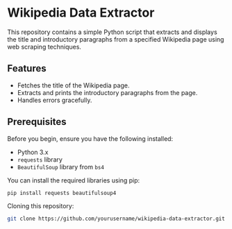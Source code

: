 # Wikipedia Data Extractor

This repository contains a simple Python script that extracts and displays the title and introductory paragraphs from a specified Wikipedia page using web scraping techniques.

## Features

- Fetches the title of the Wikipedia page.
- Extracts and prints the introductory paragraphs from the page.
- Handles errors gracefully.

## Prerequisites

Before you begin, ensure you have the following installed:

- Python 3.x
- `requests` library
- `BeautifulSoup` library from `bs4`

You can install the required libraries using pip:

```bash
pip install requests beautifulsoup4
```

Cloning this repository:
```bash
git clone https://github.com/yourusername/wikipedia-data-extractor.git
